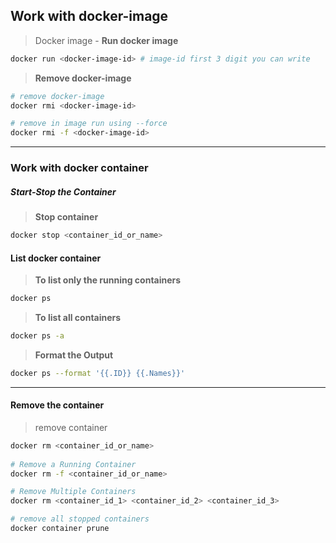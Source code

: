 ## Work with docker-image

> Docker image - 
> **Run docker image**
```sh
docker run <docker-image-id> # image-id first 3 digit you can write
```

> **Remove docker-image**
```sh
# remove docker-image
docker rmi <docker-image-id>

# remove in image run using --force
docker rmi -f <docker-image-id>
```


***
### Work with docker container

##### Start-Stop the Container
> **Stop container**
```sh
docker stop <container_id_or_name>
```

#### List docker container

> **To list only the running containers**
```sh
docker ps
```

> **To list all containers**
```sh
docker ps -a
```

> **Format the Output**
```sh
docker ps --format '{{.ID}} {{.Names}}'
```

***
#### Remove the container

> remove container
```sh
docker rm <container_id_or_name>
	
# Remove a Running Container
docker rm -f <container_id_or_name>

# Remove Multiple Containers
docker rm <container_id_1> <container_id_2> <container_id_3>

# remove all stopped containers
docker container prune
```
